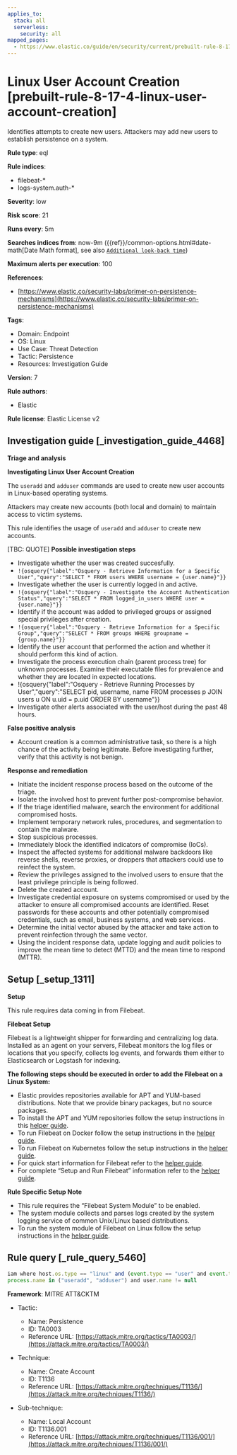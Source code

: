 ```yaml
---
applies_to:
  stack: all
  serverless:
    security: all
mapped_pages:
  - https://www.elastic.co/guide/en/security/current/prebuilt-rule-8-17-4-linux-user-account-creation.html
---
```


# Linux User Account Creation [prebuilt-rule-8-17-4-linux-user-account-creation]

Identifies attempts to create new users. Attackers may add new users to establish persistence on a system.

**Rule type**: eql

**Rule indices**:

* filebeat-*
* logs-system.auth-*

**Severity**: low

**Risk score**: 21

**Runs every**: 5m

**Searches indices from**: now-9m ({{ref}}/common-options.html#date-math[Date Math format], see also [`Additional look-back time`](docs-content://solutions/security/detect-and-alert/create-detection-rule.md#rule-schedule))

**Maximum alerts per execution**: 100

**References**:

* [https://www.elastic.co/security-labs/primer-on-persistence-mechanisms](https://www.elastic.co/security-labs/primer-on-persistence-mechanisms)

**Tags**:

* Domain: Endpoint
* OS: Linux
* Use Case: Threat Detection
* Tactic: Persistence
* Resources: Investigation Guide

**Version**: 7

**Rule authors**:

* Elastic

**Rule license**: Elastic License v2

## Investigation guide [_investigation_guide_4468]

**Triage and analysis**

**Investigating Linux User Account Creation**

The `useradd` and `adduser` commands are used to create new user accounts in Linux-based operating systems.

Attackers may create new accounts (both local and domain) to maintain access to victim systems.

This rule identifies the usage of `useradd` and `adduser` to create new accounts.

[TBC: QUOTE]
**Possible investigation steps**

* Investigate whether the user was created succesfully.
* `!{osquery{"label":"Osquery - Retrieve Information for a Specific User","query":"SELECT * FROM users WHERE username = {user.name}"}}`
* Investigate whether the user is currently logged in and active.
* `!{osquery{"label":"Osquery - Investigate the Account Authentication Status","query":"SELECT * FROM logged_in_users WHERE user = {user.name}"}}`
* Identify if the account was added to privileged groups or assigned special privileges after creation.
* `!{osquery{"label":"Osquery - Retrieve Information for a Specific Group","query":"SELECT * FROM groups WHERE groupname = {group.name}"}}`
* Identify the user account that performed the action and whether it should perform this kind of action.
* Investigate the process execution chain (parent process tree) for unknown processes. Examine their executable files for prevalence and whether they are located in expected locations.
* !{osquery{"label":"Osquery - Retrieve Running Processes by User","query":"SELECT pid, username, name FROM processes p JOIN users u ON u.uid = p.uid ORDER BY username"}}
* Investigate other alerts associated with the user/host during the past 48 hours.

**False positive analysis**

* Account creation is a common administrative task, so there is a high chance of the activity being legitimate. Before investigating further, verify that this activity is not benign.

**Response and remediation**

* Initiate the incident response process based on the outcome of the triage.
* Isolate the involved host to prevent further post-compromise behavior.
* If the triage identified malware, search the environment for additional compromised hosts.
* Implement temporary network rules, procedures, and segmentation to contain the malware.
* Stop suspicious processes.
* Immediately block the identified indicators of compromise (IoCs).
* Inspect the affected systems for additional malware backdoors like reverse shells, reverse proxies, or droppers that attackers could use to reinfect the system.
* Review the privileges assigned to the involved users to ensure that the least privilege principle is being followed.
* Delete the created account.
* Investigate credential exposure on systems compromised or used by the attacker to ensure all compromised accounts are identified. Reset passwords for these accounts and other potentially compromised credentials, such as email, business systems, and web services.
* Determine the initial vector abused by the attacker and take action to prevent reinfection through the same vector.
* Using the incident response data, update logging and audit policies to improve the mean time to detect (MTTD) and the mean time to respond (MTTR).


## Setup [_setup_1311]

**Setup**

This rule requires data coming in from Filebeat.

**Filebeat Setup**

Filebeat is a lightweight shipper for forwarding and centralizing log data. Installed as an agent on your servers, Filebeat monitors the log files or locations that you specify, collects log events, and forwards them either to Elasticsearch or Logstash for indexing.

**The following steps should be executed in order to add the Filebeat on a Linux System:**

* Elastic provides repositories available for APT and YUM-based distributions. Note that we provide binary packages, but no source packages.
* To install the APT and YUM repositories follow the setup instructions in this [helper guide](beats://docs/reference/filebeat/setup-repositories.md).
* To run Filebeat on Docker follow the setup instructions in the [helper guide](beats://docs/reference/filebeat/running-on-docker.md).
* To run Filebeat on Kubernetes follow the setup instructions in the [helper guide](beats://docs/reference/filebeat/running-on-kubernetes.md).
* For quick start information for Filebeat refer to the [helper guide](https://www.elastic.co/guide/en/beats/filebeat/8.11/filebeat-installation-configuration.html).
* For complete “Setup and Run Filebeat” information refer to the [helper guide](beats://docs/reference/filebeat/setting-up-running.md).

**Rule Specific Setup Note**

* This rule requires the “Filebeat System Module” to be enabled.
* The system module collects and parses logs created by the system logging service of common Unix/Linux based distributions.
* To run the system module of Filebeat on Linux follow the setup instructions in the [helper guide](beats://docs/reference/filebeat/filebeat-module-system.md).


## Rule query [_rule_query_5460]

```js
iam where host.os.type == "linux" and (event.type == "user" and event.type == "creation") and
process.name in ("useradd", "adduser") and user.name != null
```

**Framework**: MITRE ATT&CKTM

* Tactic:

    * Name: Persistence
    * ID: TA0003
    * Reference URL: [https://attack.mitre.org/tactics/TA0003/](https://attack.mitre.org/tactics/TA0003/)

* Technique:

    * Name: Create Account
    * ID: T1136
    * Reference URL: [https://attack.mitre.org/techniques/T1136/](https://attack.mitre.org/techniques/T1136/)

* Sub-technique:

    * Name: Local Account
    * ID: T1136.001
    * Reference URL: [https://attack.mitre.org/techniques/T1136/001/](https://attack.mitre.org/techniques/T1136/001/)



